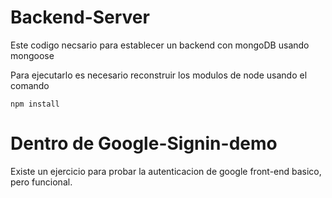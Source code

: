 # Backend-Server

Este codigo necsario para establecer un backend con mongoDB usando mongoose

Para ejecutarlo es necesario reconstruir los modulos de node usando el comando 

```
npm install

```


# Dentro de Google-Signin-demo

Existe un ejercicio para probar la autenticacion de google front-end basico, pero funcional.